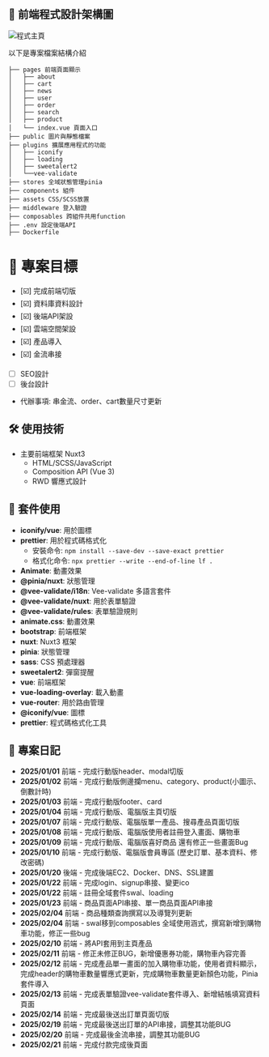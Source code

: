 ## 🔗 前端程式設計架構圖

![程式主頁](https://temp-picture.s3.ap-northeast-1.amazonaws.com/shopping-store-img/banner.png)

以下是專案檔案結構介紹

```
├── pages 前端頁面顯示
│   ├── about
│   ├── cart
│   ├── news
│   ├── user
│   ├── order
│   ├── search
│   ├── product
│   └── index.vue 頁面入口
├── public 圖片與靜態檔案
├── plugins 擴展應用程式的功能
│   ├── iconify
│   ├── loading
│   ├── sweetalert2
│   └──vee-validate
├── stores 全域狀態管理pinia
├── components 組件
├── assets CSS/SCSS放置
├── middleware 登入驗證
├── composables 跨組件共用function
├── .env 設定後端API
├── Dockerfile

```

# 🌝 專案目標

- [☑️] 完成前端切版
- [☑️] 資料庫資料設計
- [☑️] 後端API架設
- [☑️] 雲端空間架設
- [☑️] 產品導入
- [☑️] 金流串接
- [ ] SEO設計
- [ ] 後台設計

- 代辦事項: 串金流、order、cart數量尺寸更新

## 🛠️ 使用技術

- 主要前端框架 Nuxt3
  - HTML/SCSS/JavaScript
  - Composition API (Vue 3)
  - RWD 響應式設計

## 📱 套件使用

- **iconify/vue**: 用於圖標
- **prettier**: 用於程式碼格式化
  - 安裝命令: `npm install --save-dev --save-exact prettier`
  - 格式化命令: `npx prettier --write --end-of-line lf .`
- **Animate**: 動畫效果
- **@pinia/nuxt**: 狀態管理
- **@vee-validate/i18n**: Vee-validate 多語言套件
- **@vee-validate/nuxt**: 用於表單驗證
- **@vee-validate/rules**: 表單驗證規則
- **animate.css**: 動畫效果
- **bootstrap**: 前端框架
- **nuxt**: Nuxt3 框架
- **pinia**: 狀態管理
- **sass**: CSS 預處理器
- **sweetalert2**: 彈窗提醒
- **vue**: 前端框架
- **vue-loading-overlay**: 載入動畫
- **vue-router**: 用於路由管理
- **@iconify/vue**: 圖標
- **prettier**: 程式碼格式化工具

## 🧭 專案日記

- **2025/01/01** 前端 - 完成行動版header、modal切版
- **2025/01/02** 前端 - 完成行動版側邊攔menu、category、product(小圖示、倒數計時)
- **2025/01/03** 前端 - 完成行動版footer、card
- **2025/01/04** 前端 - 完成行動版、電腦版主頁切版
- **2025/01/07** 前端 - 完成行動版、電腦版單一產品、搜尋產品頁面切版
- **2025/01/08** 前端 - 完成行動版、電腦版使用者註冊登入畫面、購物車
- **2025/01/09** 前端 - 完成行動版、電腦版喜好商品 還有修正一些畫面Bug
- **2025/01/10** 前端 - 完成行動版、電腦版會員專區 (歷史訂單、基本資料、修改密碼)
- **2025/01/20** 後端 - 完成後端EC2、Docker、DNS、SSL建置
- **2025/01/22** 前端 - 完成login、signup串接、變更ico
- **2025/01/22** 前端 - 註冊全域套件swal、loading
- **2025/01/23** 前端 - 商品頁面API串接、單一商品頁面API串接
- **2025/02/04** 前端 - 商品種類查詢撰寫以及導覽列更新
- **2025/02/04** 前端 - swal移到composables 全域使用涵式，撰寫新增到購物車功能，修正一些bug
- **2025/02/10** 前端 - 將API套用到主頁產品
- **2025/02/11** 前端 - 修正未修正BUG，新增優惠券功能，購物車內容完善
- **2025/02/12** 前端 - 完成產品單一畫面的加入購物車功能，使用者資料顯示，完成header的購物車數量響應式更新，完成購物車數量更新顏色功能，Pinia套件導入
- **2025/02/13** 前端 - 完成表單驗證vee-validate套件導入、新增結帳填寫資料頁面
- **2025/02/14** 前端 - 完成最後送出訂單頁面切版
- **2025/02/19** 前端 - 完成最後送出訂單的API串接，調整其功能BUG
- **2025/02/20** 前端 - 完成最後金流串接，調整其功能BUG
- **2025/02/21** 前端 - 完成付款完成後頁面
